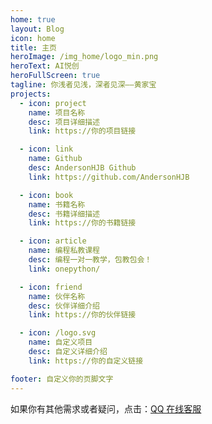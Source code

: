 ```yaml
---
home: true
layout: Blog
icon: home
title: 主页
heroImage: /img_home/logo_min.png
heroText: AI悦创
heroFullScreen: true
tagline: 你浅者见浅，深者见深——黄家宝
projects:
  - icon: project
    name: 项目名称
    desc: 项目详细描述
    link: https://你的项目链接

  - icon: link
    name: Github
    desc: AndersonHJB Github
    link: https://github.com/AndersonHJB

  - icon: book
    name: 书籍名称
    desc: 书籍详细描述
    link: https://你的书籍链接

  - icon: article
    name: 编程私教课程
    desc: 编程一对一教学，包教包会！
    link: onepython/

  - icon: friend
    name: 伙伴名称
    desc: 伙伴详细介绍
    link: https://你的伙伴链接

  - icon: /logo.svg
    name: 自定义项目
    desc: 自定义详细介绍
    link: https://你的自定义链接

footer: 自定义你的页脚文字
---
```


如果你有其他需求或者疑问，点击：[QQ 在线客服](http://wpa.qq.com/msgrd?v=3&uin=1432803776&site=qq&menu=yes)
